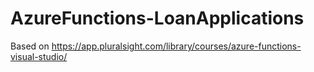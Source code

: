 # AzureFunctions-LoanApplications

Based on https://app.pluralsight.com/library/courses/azure-functions-visual-studio/
